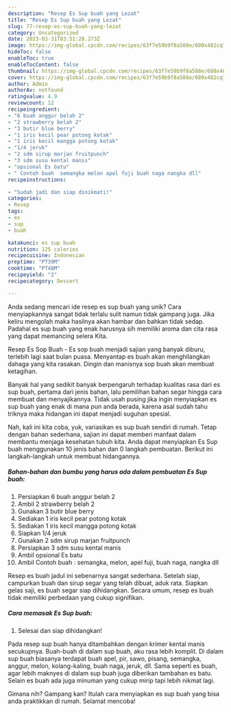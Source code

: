 ```yaml
---
description: "Resep Es Sup buah yang Lezat"
title: "Resep Es Sup buah yang Lezat"
slug: 77-resep-es-sup-buah-yang-lezat
category: Uncategorized
date: 2023-03-31T03:51:28.273Z
image: https://img-global.cpcdn.com/recipes/63f7e59b9f8a588e/680x482cq70/es-sup-buah-foto-resep-utama.jpg
hideToc: false
enableToc: true
enableTocContent: false
thumbnail: https://img-global.cpcdn.com/recipes/63f7e59b9f8a588e/680x482cq70/es-sup-buah-foto-resep-utama.jpg
cover: https://img-global.cpcdn.com/recipes/63f7e59b9f8a588e/680x482cq70/es-sup-buah-foto-resep-utama.jpg
author: Admin
authorAv: notfound
ratingvalue: 4.9
reviewcount: 12
recipeingredient:
- "6 buah anggur belah 2"
- "2 strawberry belah 2"
- "3 butir blue berry"
- "1 iris kecil pear potong kotak"
- "1 iris kecil mangga potong kotak"
- "1/4 jeruk"
- "2 sdm sirup marjan fruitpunch"
- "3 sdm susu kental manis"
- "opsional Es batu"
- " Contoh buah  semangka melon apel fuji buah naga nangka dll"
recipeinstructions:

- "Sudah jadi dan siap dinikmati!"
categories:
- Resep
tags:
- es
- sup
- buah

katakunci: es sup buah 
nutrition: 125 calories
recipecuisine: Indonesian
preptime: "PT39M"
cooktime: "PT48M"
recipeyield: "2"
recipecategory: Dessert

---
```





Anda sedang mencari ide resep es sup buah yang unik? Cara menyiapkannya sangat tidak terlalu sulit namun tidak gampang juga. Jika keliru mengolah maka hasilnya akan hambar dan bahkan tidak sedap. Padahal es sup buah yang enak harusnya sih memiliki aroma dan cita rasa yang dapat memancing selera Kita.





Resep Es Sop Buah - Es sop buah menjadi sajian yang banyak diburu, terlebih lagi saat bulan puasa. Menyantap es buah akan menghilangkan dahaga yang kita rasakan. Dingin dan manisnya sop buah akan membuat ketagihan.

Banyak hal yang sedikit banyak berpengaruh terhadap kualitas rasa dari es sup buah, pertama dari jenis bahan, lalu pemilihan bahan segar hingga cara membuat dan menyajikannya. Tidak usah pusing jika ingin menyiapkan es sup buah yang enak di mana pun anda berada, karena asal sudah tahu triknya maka hidangan ini dapat menjadi suguhan spesial.






Nah, kali ini kita coba, yuk, variasikan es sup buah sendiri di rumah. Tetap dengan bahan sederhana, sajian ini dapat memberi manfaat dalam membantu menjaga kesehatan tubuh kita. Anda dapat menyiapkan Es Sup buah menggunakan 10 jenis bahan dan 0 langkah pembuatan. Berikut ini langkah-langkah untuk membuat hidangannya.

<!--inarticleads1-->

##### Bahan-bahan dan bumbu yang harus ada dalam pembuatan Es Sup buah:

1. Persiapkan 6 buah anggur belah 2
1. Ambil 2 strawberry belah 2
1. Gunakan 3 butir blue berry
1. Sediakan 1 iris kecil pear potong kotak
1. Sediakan 1 iris kecil mangga potong kotak
1. Siapkan 1/4 jeruk
1. Gunakan 2 sdm sirup marjan fruitpunch
1. Persiapkan 3 sdm susu kental manis
1. Ambil opsional Es batu
1. Ambil  Contoh buah : semangka, melon, apel fuji, buah naga, nangka dll


Resep es buah jadul ini sebenarnya sangat sederhana. Setelah siap, campurkan buah dan sirup segar yang telah dibuat, aduk rata. Siapkan gelas saji, es buah segar siap dihidangkan. Secara umum, resep es buah tidak memiliki perbedaan yang cukup signifikan. 

<!--inarticleads2-->

##### Cara memasak Es Sup buah:


1. Selesai dan siap dihidangkan!

Pada resep sup buah hanya ditambahkan dengan krimer kental manis secukupnya. Buah-buah di dalam sup buah, aku rasa lebih komplit. Di dalam sup buah biasanya terdapat buah apel, pir, sawo, pisang, semangka, anggur, melon, kolang-kaling, buah naga, jeruk, dll. Sama seperti es buah, agar lebih maknyes di dalam sup buah juga diberikan tambahan es batu. Selain es buah ada juga minuman yang cukup mirip tapi lebih nikmat lagi. 

Gimana nih? Gampang kan? Itulah cara menyiapkan es sup buah yang bisa anda praktikkan di rumah. Selamat mencoba!
